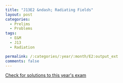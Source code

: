 ```yaml
---
title: "J13E2 &ndash; Radiating Fields"
layout: post
categories:
  - Prelims
  - Problems
tags:
  - E&M
  - J13
  - Radiation

permalink: /:categories/:year/:month/E2:output_ext
comments: false
---
```

<object data="2013J2E.pdf" type="application/pdf" width="100%" height="500"></object>
<div class="message"><a href='https://princetonprelim.com/prelim/30/'>Check for solutions to this year's exam</a></div>